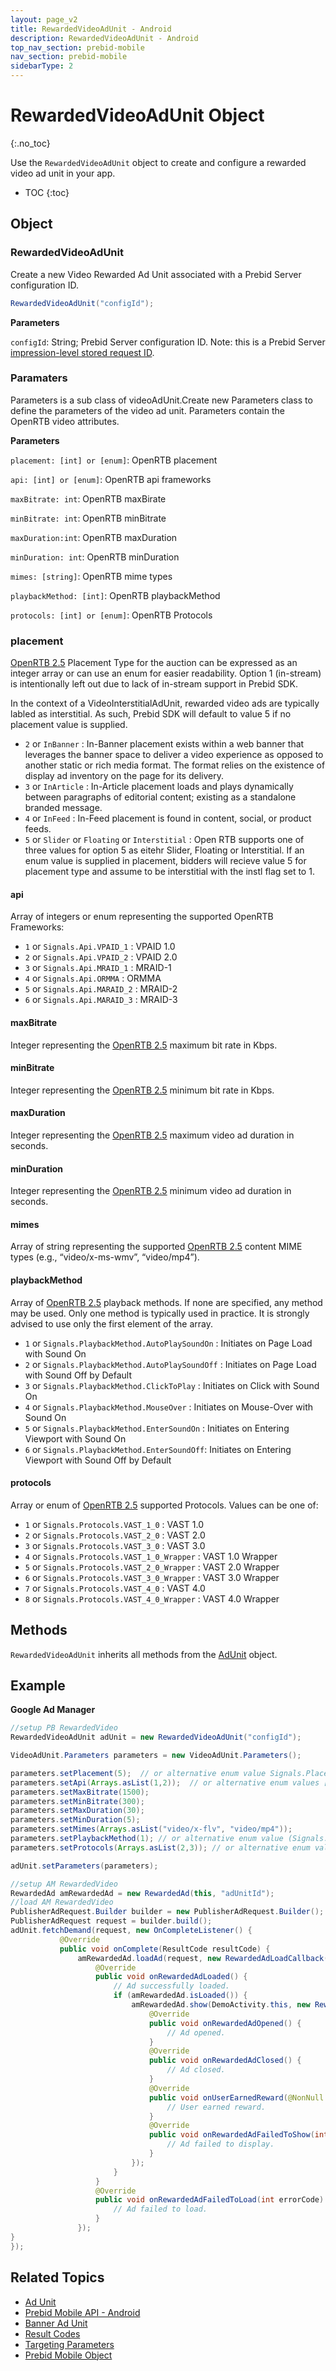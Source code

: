 ```yaml
---
layout: page_v2
title: RewardedVideoAdUnit - Android
description: RewardedVideoAdUnit - Android
top_nav_section: prebid-mobile
nav_section: prebid-mobile
sidebarType: 2
---
```


# RewardedVideoAdUnit Object
{:.no_toc}

Use the `RewardedVideoAdUnit` object to create and configure a rewarded video ad unit in your app.



* TOC
{:toc}

## Object

### RewardedVideoAdUnit

Create a new Video Rewarded Ad Unit associated with a Prebid Server configuration ID.


```java
RewardedVideoAdUnit("configId");
```

**Parameters**

`configId`: String; Prebid Server configuration ID. Note: this is a Prebid Server [impression-level stored request ID](/prebid-server/features/pbs-storedreqs.html).

### Paramaters

Parameters is a sub class of videoAdUnit.Create new Parameters class to define the parameters of the video ad unit. Parameters contain the OpenRTB video attributes.


**Parameters**

`placement: [int] or [enum]`: OpenRTB placement

`api: [int] or [enum]`: OpenRTB api frameworks

`maxBitrate: int`: OpenRTB maxBirate

`minBitrate: int`: OpenRTB minBitrate

`maxDuration:int`: OpenRTB maxDuration

`minDuration: int`: OpenRTB minDuration

`mimes: [string]`: OpenRTB mime types

`playbackMethod: [int]`: OpenRTB playbackMethod

`protocols: [int] or [enum]`: OpenRTB Protocols


### placement

[OpenRTB 2.5](https://www.iab.com/wp-content/uploads/2016/03/OpenRTB-API-Specification-Version-2-5-FINAL.pdf) Placement Type for the auction can be expressed as an integer array or can use an enum for easier readability. Option 1 (in-stream) is intentionally left out due to lack of in-stream support in Prebid SDK. 

In the context of a VideoInterstitialAdUnit, rewarded video ads are typically labled as interstitial. As such, Prebid SDK will default to value 5 if no placement value is supplied.

* `2` or `InBanner` : In-Banner placement exists within a web banner that leverages the banner space to deliver a video experience as opposed to another static or rich media format. The format relies on the existence of display ad inventory on the page for its delivery.
* `3` or `InArticle` : In-Article placement loads and plays dynamically between paragraphs of editorial content; existing as a standalone branded message.
* `4` or `InFeed` : In-Feed placement is found in content, social, or product feeds.
* `5` or `Slider` or `Floating` or `Interstitial` : Open RTB supports one of three values for option 5 as eitehr Slider, Floating or Interstitial. If an enum value is supplied in placement, bidders will recieve value 5 for placement type and assume to be interstitial with the instl flag set to 1.


#### api

Array of integers or enum representing the supported OpenRTB Frameworks:

* `1` or `Signals.Api.VPAID_1` : VPAID 1.0
* `2` or `Signals.Api.VPAID_2` : VPAID 2.0
* `3` or `Signals.Api.MRAID_1` : MRAID-1
* `4` or `Signals.Api.ORMMA` : ORMMA
* `5` or `Signals.Api.MARAID_2` : MRAID-2
* `6` or `Signals.Api.MARAID_3` : MRAID-3


#### maxBitrate

Integer representing the [OpenRTB 2.5](https://www.iab.com/wp-content/uploads/2016/03/OpenRTB-API-Specification-Version-2-5-FINAL.pdf) maximum bit rate in Kbps. 


#### minBitrate

Integer representing the [OpenRTB 2.5](https://www.iab.com/wp-content/uploads/2016/03/OpenRTB-API-Specification-Version-2-5-FINAL.pdf) minimum bit rate in Kbps.


#### maxDuration

Integer representing the [OpenRTB 2.5](https://www.iab.com/wp-content/uploads/2016/03/OpenRTB-API-Specification-Version-2-5-FINAL.pdf) maximum video ad duration in seconds.


#### minDuration

Integer representing the [OpenRTB 2.5](https://www.iab.com/wp-content/uploads/2016/03/OpenRTB-API-Specification-Version-2-5-FINAL.pdf) minimum video ad duration in seconds.


#### mimes

Array of string representing the supported [OpenRTB 2.5](https://www.iab.com/wp-content/uploads/2016/03/OpenRTB-API-Specification-Version-2-5-FINAL.pdf) content MIME types (e.g., “video/x-ms-wmv”, “video/mp4”).


#### playbackMethod

Array of [OpenRTB 2.5](https://www.iab.com/wp-content/uploads/2016/03/OpenRTB-API-Specification-Version-2-5-FINAL.pdf) playback methods. If none are specified, any method may be used. Only one method is typically used in practice. It is strongly advised to use only the first element of the array.

* `1` or `Signals.PlaybackMethod.AutoPlaySoundOn` : Initiates on Page Load with Sound On
* `2` or `Signals.PlaybackMethod.AutoPlaySoundOff` : Initiates on Page Load with Sound Off by Default
* `3` or `Signals.PlaybackMethod.ClickToPlay` : Initiates on Click with Sound On
* `4` or `Signals.PlaybackMethod.MouseOver` : Initiates on Mouse-Over with Sound On
* `5` or `Signals.PlaybackMethod.EnterSoundOn` : Initiates on Entering Viewport with Sound On
* `6` or `Signals.PlaybackMethod.EnterSoundOff`: Initiates on Entering Viewport with Sound Off by Default


#### protocols

Array or enum of [OpenRTB 2.5](https://www.iab.com/wp-content/uploads/2016/03/OpenRTB-API-Specification-Version-2-5-FINAL.pdf) supported Protocols. Values can be one of: 

* `1` or `Signals.Protocols.VAST_1_0` : VAST 1.0
* `2` or `Signals.Protocols.VAST_2_0` : VAST 2.0
* `3` or `Signals.Protocols.VAST_3_0` : VAST 3.0
* `4` or `Signals.Protocols.VAST_1_0_Wrapper` : VAST 1.0 Wrapper
* `5` or `Signals.Protocols.VAST_2_0_Wrapper` : VAST 2.0 Wrapper
* `6` or `Signals.Protocols.VAST_3_0_Wrapper` : VAST 3.0 Wrapper
* `7` or `Signals.Protocols.VAST_4_0` : VAST 4.0
* `8` or `Signals.Protocols.VAST_4_0_Wrapper` : VAST 4.0 Wrapper


## Methods

`RewardedVideoAdUnit` inherits all methods from the [AdUnit](/prebid-mobile/pbm-api/android/pbm-adunit-android.html) object.



## Example

**Google Ad Manager**

```java
//setup PB RewardedVideo
RewardedVideoAdUnit adUnit = new RewardedVideoAdUnit("configId");

VideoAdUnit.Parameters parameters = new VideoAdUnit.Parameters();

parameters.setPlacement(5);  // or alternative enum value Signals.Placement.Interstitial
parameters.setApi(Arrays.asList(1,2));  // or alternative enum values [Signals.Api.VPAID_1, Signals.Api.VPAID_2]
parameters.setMaxBitrate(1500);
parameters.setMinBitrate(300);
parameters.setMaxDuration(30);
parameters.setMinDuration(5);
parameters.setMimes(Arrays.asList("video/x-flv", "video/mp4"));
parameters.setPlaybackMethod(1); // or alternative enum value (Signals.PlaybackMethod.AutoPlaySoundOn)
parameters.setProtocols(Arrays.asList(2,3)); // or alternative enum values (Signals.Protocols.VAST_2_0, Signals.Protocols.VAST_3_0)

adUnit.setParameters(parameters);

//setup AM RewardedVideo
RewardedAd amRewardedAd = new RewardedAd(this, "adUnitId");
//load AM RewardedVideo
PublisherAdRequest.Builder builder = new PublisherAdRequest.Builder();
PublisherAdRequest request = builder.build();
adUnit.fetchDemand(request, new OnCompleteListener() {
           @Override
           public void onComplete(ResultCode resultCode) {
               amRewardedAd.loadAd(request, new RewardedAdLoadCallback() {
                   @Override
                   public void onRewardedAdLoaded() {
                       // Ad successfully loaded.
                       if (amRewardedAd.isLoaded()) {
                           amRewardedAd.show(DemoActivity.this, new RewardedAdCallback() {
                               @Override
                               public void onRewardedAdOpened() {
                                   // Ad opened.
                               }
                               @Override
                               public void onRewardedAdClosed() {
                                   // Ad closed.
                               }
                               @Override
                               public void onUserEarnedReward(@NonNull RewardItem reward) {
                                   // User earned reward.
                               }
                               @Override
                               public void onRewardedAdFailedToShow(int errorCode) {
                                   // Ad failed to display.
                               }
                           });
                       }
                   }
                   @Override
                   public void onRewardedAdFailedToLoad(int errorCode) {
                       // Ad failed to load.
                   }
               });
}
});

```


## Related Topics

- [Ad Unit](/prebid-mobile/pbm-api/android/pbm-adunit-android.html)
- [Prebid Mobile API - Android](/prebid-mobile/pbm-api/android/pbm-api-android.html)
- [Banner Ad Unit](/prebid-mobile/pbm-api/android/pbm-banneradunit-android.html)
- [Result Codes](/prebid-mobile/pbm-api/android/pbm-api-result-codes-android.html)
- [Targeting Parameters](/prebid-mobile/pbm-api/android/pbm-targeting-params-android.html)
- [Prebid Mobile Object](/prebid-mobile/pbm-api/android/prebidmobile-object-android.html)
